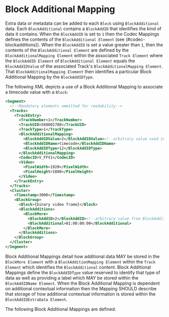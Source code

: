 # Block Additional Mapping

Extra data or metadata can be added to each `Block` using `BlockAdditional` data. Each `BlockAdditional` contains a `BlockAddID` that identifies the kind of data it contains. When the `BlockAddID` is set to `1` then the Codec Mappings defines the contents of the `BlockAdditional Element` (see (#codec-blockadditions)). When the `BlockAddID` is set a value greater than `1`, then the contents of the `BlockAdditional Element` are defined by the `BlockAdditionalMapping Element` within the associated `Track Element` where the `BlockAddID Element` of `BlockAdditional Element` equals the `BlockAddIDValue` of the associated Track's `BlockAdditionalMapping Element`. That `BlockAdditionalMapping Element` then identifies a particular Block Additional Mapping by the `BlockAddIDType`.

The following XML depicts a use of a Block Additional Mapping to associate a timecode value with a `Block`:

```xml
<Segment>
  <!--Mandatory elements ommitted for readability-->
  <Tracks>
    <TrackEntry>
      <TrackNumber>1</TrackNumber>
      <TrackUID>568001708</TrackUID>
      <TrackType>1</TrackType>
      <BlockAdditionalMapping>
        <BlockAddIDValue>2</BlockAddIDValue><!--arbitrary value used in BlockAddID-->
        <BlockAddIDName>timecode</BlockAddIDName>
        <BlockAddIDType>12</BlockAddIDType>
      </BlockAdditionalMapping>
      <CodecID>V_FFV1</CodecID>
      <Video>
        <PixelWidth>1920</PixelWidth>
        <PixelHeight>1080</PixelHeight>
      </Video>
    </TrackEntry>
  </Tracks>
  <Cluster>
    <Timestamp>3000</Timestamp>
    <BlockGroup>
      <Block>{binary video frame}</Block>
      <BlockAdditions>
        <BlockMore>
          <BlockAddID>2</BlockAddID><!--arbitrary value from BlockAdditionalMapping-->
          <BlockAdditional>01:00:00:00</BlockAdditional>
        </BlockMore>
      </BlockAdditions>
    </BlockGroup>
  </Cluster>
</Segment>
```

Block Additional Mappings detail how additional data MAY be stored in the `BlockMore Element` with a `BlockAdditionMapping Element` within the `Track Element` which identifies the `BlockAdditional` content. Block Additional Mappings define the `BlockAddIDType` value reserved to identify that type of data as well as providing a label which MAY be stored within the `BlockAddIDName Element`. When the Block Additional Mapping is dependent on additional contextual information then the Mapping SHOULD describe that storage of how additional contextual information is stored within the `BlockAddIDExtraData Element`.

The following Block Additional Mappings are defined.

